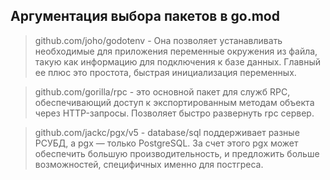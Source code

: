 ## Аргументация выбора пакетов в go.mod

> github.com/joho/godotenv -
Она позволяет устанавливать необходимые для приложения переменные окружения из файла, такую как 
информацию для подключения к базе данных. Главный ее плюс это простота, быстрая инициализация переменных. 

> github.com/gorilla/rpc -
это основной пакет для служб RPC, обеспечивающий доступ к экспортированным методам объекта через HTTP-запросы. Позволяет
быстро развернуть rpc сервер.

> github.com/jackc/pgx/v5 - database/sql поддерживает разные РСУБД, а pgx — только PostgreSQL.
За счет этого pgx может обеспечить большую производительность, и предложить больше 
возможностей, специфичных именно для постгреса. 


